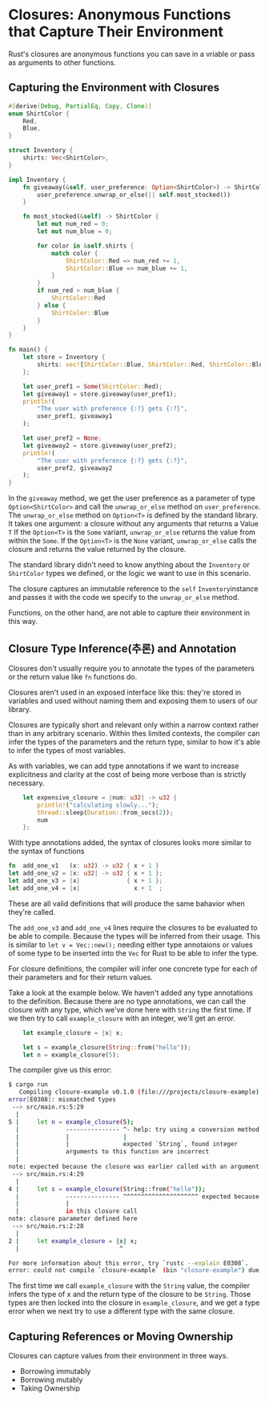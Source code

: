 # Closures: Anonymous Functions that Capture Their Environment

Rust's closures are anonymous functions you can save in a vriable or pass as arguments to other functions.

## Capturing the Environment with Closures

```Rust
#[derive(Debug, PartialEq, Copy, Clone)]
enum ShirtColor {
    Red,
    Blue,
}

struct Inventory {
    shirts: Vec<ShirtColor>,
}

impl Inventory {
    fn giveaway(&self, user_preference: Option<ShirtColor>) -> ShirtColor {
        user_preference.unwrap_or_else(|| self.most_stocked())
    }

    fn most_stocked(&self) -> ShirtColor {
        let mut num_red = 0;
        let mut num_blue = 0;

        for color in &self.shirts {
            match color {
                ShirtColor::Red => num_red += 1,
                ShirtColor::Blue => num_blue += 1,
            }
        }
        if num_red > num_blue {
            ShirtColor::Red
        } else {
            ShirtColor::Blue
        }
    }
}

fn main() {
    let store = Inventory {
        shirts: vec![ShirtColor::Blue, ShirtColor::Red, ShirtColor::Blue],
    };

    let user_pref1 = Some(ShirtColor::Red);
    let giveaway1 = store.giveaway(user_pref1);
    println!(
        "The user with preference {:?} gets {:?}",
        user_pref1, giveaway1
    );

    let user_pref2 = None;
    let giveaway2 = store.giveaway(user_pref2);
    println!(
        "The user with preference {:?} gets {:?}",
        user_pref2, giveaway2
    );
}
```

In the `giveaway` method, we get the user preference as a parameter of type `Option<ShirtColor>` and call the `unwrap_or_else` method on `user_preference`.
The `unwrap_or_else` method on `Option<T>` is defined by the standard library. It takes one argument: a closure without any arguments that returns a Value `T`
If the `Option<T>` is the `Some` variant, `unwrap_or_else` returns the value from within the `Some`.
If the `Option<T>` is the `None` variant, `unwrap_or_else` calls the closure and returns the value returned by the closure.

The standard library didn't need to know anything about the `Inventory` or `ShirtColor` types we defined, or the logic we want to use in this scenario.

The closure captures an immutable reference to the `self` `Inventory`instance and passes it with the code we specify to the `unwrap_or_else` method.

Functions, on the other hand, are not able to capture their environment in this way.

## Closure Type Inference(추론) and Annotation

Closures don't usually require you to annotate the types of the parameters or the return value like `fn` functions do.

Closures aren't used in an exposed interface like this: they're stored in variables and used without naming them and exposing them to users of our library.

Closures are typically short and relevant only within a narrow context rather than in any arbitrary scenario.
Within thes limited contexts, the compiler can infer the types of the parameters and the return type, similar to how it's able to infer the types of most variables.

As with variables, we can add type annotations if we want to increase explicitness and clarity at the cost of being more verbose than is strictly necessary.

```Rust
    let expensive_closure = |num: u32| -> u32 {
        println!("calculating slowly...");
        thread::sleep(Duration::from_secs(2));
        num
    };
```

With type annotations added, the syntax of closures looks more similar to the syntax of functions

```Rust
fn  add_one_v1   (x: u32) -> u32 { x + 1 }
let add_one_v2 = |x: u32| -> u32 { x + 1 };
let add_one_v3 = |x|             { x + 1 };
let add_one_v4 = |x|               x + 1  ;
```

These are all valid definitions that will produce the same bahavior when they're called.

The `add_one_v3` and `add_one_v4` lines require the closures to be evaluated to be able to compile.
Because the types will be inferred from their usage. This is similar to `let v = Vec::new();` needing either type annotaions or values of some type to be inserted into the `Vec` for Rust to be able to infer the type.

For closure definitions, the compiler will infer one concrete type for each of their parameters and for their return values.

Take a look at the example below. We haven't added any type annotations to the definition. Because there are no type annotations, we can call the closure with any type, which we've done here with `String` the first time. If we then try to call `example_closure` with an integer, we'll get an error.

```Rust
    let example_closure = |x| x;

    let s = example_closure(String::from("hello"));
    let n = example_closure(5);
```

The compiler give us this error:

```bash
$ cargo run
   Compiling closure-example v0.1.0 (file:///projects/closure-example)
error[E0308]: mismatched types
 --> src/main.rs:5:29
  |
5 |     let n = example_closure(5);
  |             --------------- ^- help: try using a conversion method: `.to_string()`
  |             |               |
  |             |               expected `String`, found integer
  |             arguments to this function are incorrect
  |
note: expected because the closure was earlier called with an argument of type `String`
 --> src/main.rs:4:29
  |
4 |     let s = example_closure(String::from("hello"));
  |             --------------- ^^^^^^^^^^^^^^^^^^^^^ expected because this argument is of type `String`
  |             |
  |             in this closure call
note: closure parameter defined here
 --> src/main.rs:2:28
  |
2 |     let example_closure = |x| x;
  |                            ^

For more information about this error, try `rustc --explain E0308`.
error: could not compile `closure-example` (bin "closure-example") due to 1 previous error
```

The first time we call `example_closure` with the `String` value, the compiler infers the type of x and the return type of the closure to be `String`. Those types are then locked into the closure in `example_closure`, and we get a type error when we next try to use a different type with the same closure.

## Capturing References or Moving Ownership

Closures can capture values from their environment in three ways.

- Borrowing immutably
- Borrowing mutably
- Taking Ownership
